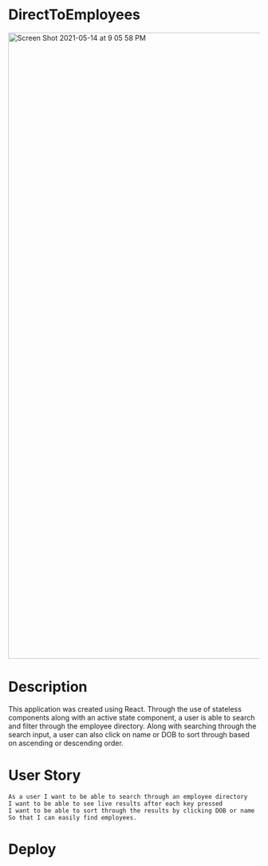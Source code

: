 # DirectToEmployees

<img width="1253" alt="Screen Shot 2021-05-14 at 9 05 58 PM" src="https://user-images.githubusercontent.com/79895233/118343651-304a5900-b4f8-11eb-8bf9-c6e74b529585.png">


# Description

This application was created using React. Through the use of stateless components along with an active state component, a user is able to search and filter through the employee directory. Along with searching through the search input, a user can also click on name or DOB to sort through based on ascending or descending order. 


# User Story 

    As a user I want to be able to search through an employee directory
    I want to be able to see live results after each key pressed
    I want to be able to sort through the results by clicking DOB or name
    So that I can easily find employees.

# Deploy
